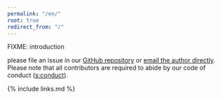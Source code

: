 ```yaml
---
permalink: "/en/"
root: true
redirect_from: "/"
---
```


FIXME: introduction

please file an issue in our [GitHub repository]({{site.repo}})
or [email the author directly](mailto:{{site.email}}).
Please note that all contributors are required to abide by
our code of conduct ([s:conduct](#APPENDIX)).

{% include links.md %}
